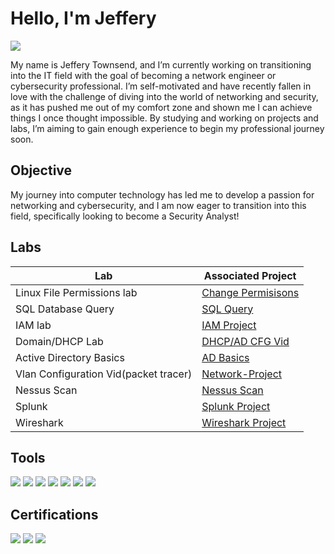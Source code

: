 # Hello, I'm Jeffery
<a href="https://linkedin.com"><img src="https://img.shields.io/badge/-LinkedIn-0072b1?&style=for-the-badge&logo=linkedin&logoColor=white" /></a>


My name is Jeffery Townsend, and I’m currently working on transitioning into the IT field with the goal of becoming a network engineer or cybersecurity professional. I’m self-motivated and have recently fallen in love with the challenge of diving into the world of networking and security, as it has pushed me out of my comfort zone and shown me I can achieve things I once thought impossible. By studying and working on projects and labs, I’m aiming to gain enough experience to begin my professional journey soon.

## Objective

My journey into computer technology has led me to develop a passion for networking and cybersecurity, and I am now eager to transition into this field, specifically looking to become a Security Analyst!

## Labs

| Lab                                          | Associated Project         |
|-----------------------------------------------|----------------------------|
| Linux File Permissions lab        | <a href="https://github.com/JDT0wn/Linux-chgperm">Change Permisisons</a>|
| SQL Database Query| <a href="https://github.com/JDT0wn/SQL-Queries/tree/main">SQL Query</a>|
| IAM lab| <a href="https://github.com/JDT0wn/IAM">IAM Project</a>|
| Domain/DHCP Lab    | <a href= "https://github.com/JDT0wn/dhcp_ad">DHCP/AD CFG Vid</a>|
| Active Directory Basics      | <a href= "https://github.com/JDT0wn/ActDir">AD Basics</a>|
| Vlan Configuration Vid(packet tracer)       | <a href= "https://github.com/JDT0wn/Network-Project">Network-Project</a>|
| Nessus Scan   | <a href= "https://github.com/JDT0wn/Nessus-Scan">Nessus Scan</a>|
| Splunk      | <a href= "https://github.com/JDT0wn/Splunk">Splunk Project</a>|
| Wireshark      | <a href= "https://github.com/JDT0wn/Wireshark-">Wireshark Project</a>|






## Tools

<div>
    <img src="https://img.shields.io/badge/-Wireshark-1679A7?&style=for-the-badge&logo=Wireshark&logoColor=white" />
    <img src="https://img.shields.io/badge/-Suricata-EF3B2D?&style=for-the-badge&logo=Suricata&logoColor=white" />
    <img src="https://img.shields.io/badge/-tcpdump-777BB4?&style=for-the-badge&logo=tcpdump&logoColor=white" />
    <img src="https://img.shields.io/badge/-Active%20Directory-3776AB?&style=for-the-badge&logo=windows&logoColor=white" />
    <img src="https://img.shields.io/badge/-Splunk-000000?&style=for-the-badge&logo=Splunk&logoColor=white" />
    <img src="https://img.shields.io/badge/-Nessus-3776AB?&style=for-the-badge&logo=tenable&logoColor=white" />
    <img src="https://img.shields.io/badge/-Linux-FCC624?&style=for-the-badge&logo=Linux&logoColor=black" />
</div>

## Certifications
<div>
<img src="https://img.shields.io/badge/-Security%2B-FF0000?&style=for-the-badge&logo=CompTIA&logoColor=white" />
  <img src="https://img.shields.io/badge/-Google%20Cybersecurity-4285F4?&style=for-the-badge&logo=google&logoColor=white" />
      <img src="https://img.shields.io/badge/-CompTIA%20Network%2B-EA3B2F?style=for-the-badge&logo=comptia&logoColor=white" />


</div>


